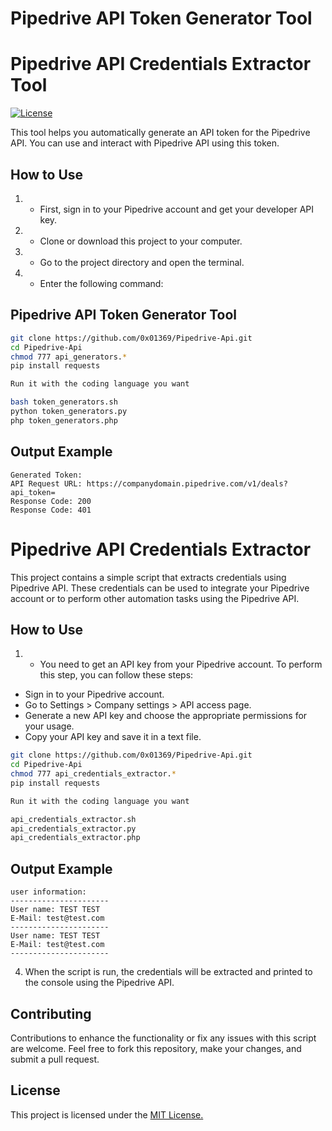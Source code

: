 # Pipedrive API Token Generator Tool
# Pipedrive API Credentials Extractor Tool

[![License](https://img.shields.io/badge/license-MIT-blue.svg)](LICENSE)


This tool helps you automatically generate an API token for the Pipedrive API. You can use and interact with Pipedrive API using this token.

## How to Use

1. - First, sign in to your Pipedrive account and get your developer API key.
2. - Clone or download this project to your computer.
3. - Go to the project directory and open the terminal.
4. - Enter the following command:

## Pipedrive API Token Generator Tool

```bash
git clone https://github.com/0x01369/Pipedrive-Api.git
cd Pipedrive-Api
chmod 777 api_generators.*
pip install requests

Run it with the coding language you want

bash token_generators.sh
python token_generators.py
php token_generators.php
```
## Output Example
```code
Generated Token: 
API Request URL: https://companydomain.pipedrive.com/v1/deals?api_token=
Response Code: 200
Response Code: 401
```

# Pipedrive API Credentials Extractor

This project contains a simple script that extracts credentials using Pipedrive API. These credentials can be used to integrate your Pipedrive account or to perform other automation tasks using the Pipedrive API.

## How to Use

1. - You need to get an API key from your Pipedrive account. To perform this step, you can follow these steps:
- Sign in to your Pipedrive account.
- Go to Settings > Company settings > API access page.
- Generate a new API key and choose the appropriate permissions for your usage.
- Copy your API key and save it in a text file.

```bash
git clone https://github.com/0x01369/Pipedrive-Api.git
cd Pipedrive-Api
chmod 777 api_credentials_extractor.*
pip install requests

Run it with the coding language you want

api_credentials_extractor.sh
api_credentials_extractor.py
api_credentials_extractor.php
```
## Output Example
```code
user information:
----------------------
User name: TEST TEST
E-Mail: test@test.com
----------------------
User name: TEST TEST
E-Mail: test@test.com
----------------------

```
4. When the script is run, the credentials will be extracted and printed to the console using the Pipedrive API.

## Contributing
Contributions to enhance the functionality or fix any issues with this script are welcome. Feel free to fork this repository, make your changes, and submit a pull request.

## License
This project is licensed under the [MIT License.](LICENSE)
